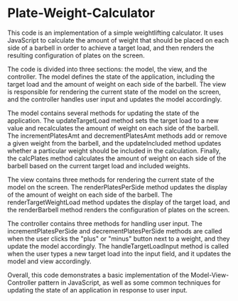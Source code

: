 # Plate-Weight-Calculator

This code is an implementation of a simple weightlifting calculator. It uses JavaScript to calculate the amount of weight that should be placed on each side of a barbell in order to achieve a target load, and then renders the resulting configuration of plates on the screen.

The code is divided into three sections: the model, the view, and the controller. The model defines the state of the application, including the target load and the amount of weight on each side of the barbell. The view is responsible for rendering the current state of the model on the screen, and the controller handles user input and updates the model accordingly.

The model contains several methods for updating the state of the application. The updateTargetLoad method sets the target load to a new value and recalculates the amount of weight on each side of the barbell. The incrementPlatesAmt and decrementPlatesAmt methods add or remove a given weight from the barbell, and the updateIncluded method updates whether a particular weight should be included in the calculation. Finally, the calcPlates method calculates the amount of weight on each side of the barbell based on the current target load and included weights.

The view contains three methods for rendering the current state of the model on the screen. The renderPlatesPerSide method updates the display of the amount of weight on each side of the barbell. The renderTargetWeightLoad method updates the display of the target load, and the renderBarbell method renders the configuration of plates on the screen.

The controller contains three methods for handling user input. The incrementPlatesPerSide and decrementPlatesPerSide methods are called when the user clicks the "plus" or "minus" button next to a weight, and they update the model accordingly. The handleTargetLoadInput method is called when the user types a new target load into the input field, and it updates the model and view accordingly.

Overall, this code demonstrates a basic implementation of the Model-View-Controller pattern in JavaScript, as well as some common techniques for updating the state of an application in response to user input.



